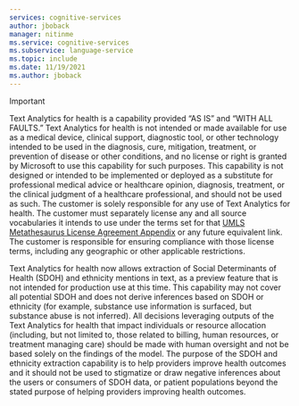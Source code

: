 ```yaml
---
services: cognitive-services
author: jboback
manager: nitinme
ms.service: cognitive-services
ms.subservice: language-service
ms.topic: include
ms.date: 11/19/2021
ms.author: jboback
---
```


> [!IMPORTANT] 
> Text Analytics for health is a capability provided “AS IS” and “WITH ALL FAULTS.” Text Analytics for health is not intended or made available for use as a medical device, clinical support, diagnostic tool, or other technology intended to be used in the diagnosis, cure, mitigation, treatment, or prevention of disease or other conditions, and no license or right is granted by Microsoft to use this capability for such purposes. This capability is not designed or intended to be implemented or deployed as a substitute for professional medical advice or healthcare opinion, diagnosis, treatment, or the clinical judgment of a healthcare professional, and should not be used as such. The customer is solely responsible for any use of Text Analytics for health. The customer must separately license any and all source vocabularies it intends to use under the terms set for that [UMLS Metathesaurus License Agreement Appendix](https://www.nlm.nih.gov/research/umls/knowledge_sources/metathesaurus/release/license_agreement_appendix.html) or any future equivalent link. The customer is responsible for ensuring compliance with those license terms, including any geographic or other applicable restrictions.
>
> Text Analytics for health now allows extraction of Social Determinants of Health (SDOH) and ethnicity mentions in text, as a preview feature that is not intended for production use at this time. This capability may not cover all potential SDOH and does not derive inferences based on SDOH or ethnicity (for example, substance use information is surfaced, but substance abuse is not inferred). All decisions leveraging outputs of the Text Analytics for health that impact individuals or resource allocation (including, but not limited to, those related to billing, human resources, or treatment managing care) should be made with human oversight and not be based solely on the findings of the model. The purpose of the SDOH and ethnicity extraction capability is to help providers improve health outcomes and it should not be used to stigmatize or draw negative inferences about the users or consumers of SDOH data, or patient populations beyond the stated purpose of helping providers improving health outcomes.  

